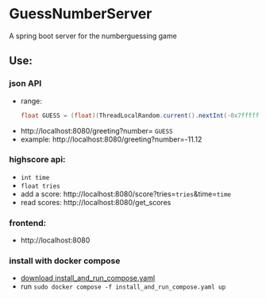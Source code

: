 # GuessNumberServer
A spring boot server for the numberguessing game

## Use:
### json API 
- range: 
    ```java
    float GUESS = (float)(ThreadLocalRandom.current().nextInt(-0x7fffffff,0x7fffffff))/10000.f;
    ```
- http://localhost:8080/greeting?number= `GUESS`
- example: http://localhost:8080/greeting?number=-11.12
### highscore api:
- `int time`
- `float tries`
- add a score: http://localhost:8080/score?tries=`tries`&time=`time`
- read scores: http://localhost:8080/get_scores

### frontend:
- http://localhost:8080

### install with docker compose
- [download install_and_run_compose.yaml](https://github.com/Ztirom45/GuessNumberServer/blob/release/install_and_run_compose.yaml)
- run `sudo docker compose -f install_and_run_compose.yaml up`
